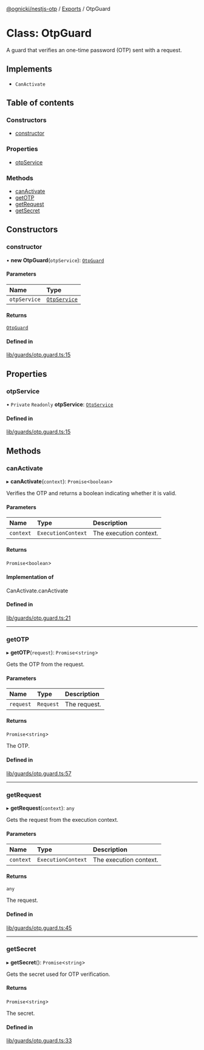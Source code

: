 [@ognicki/nestjs-otp](../README.md) / [Exports](../modules.md) / OtpGuard

# Class: OtpGuard

A guard that verifies an one-time password (OTP) sent with a request.

## Implements

- `CanActivate`

## Table of contents

### Constructors

- [constructor](OtpGuard.md#constructor)

### Properties

- [otpService](OtpGuard.md#otpservice)

### Methods

- [canActivate](OtpGuard.md#canactivate)
- [getOTP](OtpGuard.md#getotp)
- [getRequest](OtpGuard.md#getrequest)
- [getSecret](OtpGuard.md#getsecret)

## Constructors

### constructor

• **new OtpGuard**(`otpService`): [`OtpGuard`](OtpGuard.md)

#### Parameters

| Name | Type |
| :------ | :------ |
| `otpService` | [`OtpService`](OtpService.md) |

#### Returns

[`OtpGuard`](OtpGuard.md)

#### Defined in

[lib/guards/otp.guard.ts:15](https://github.com/mwognicki/nestjs-otp/blob/d42d984/lib/guards/otp.guard.ts#L15)

## Properties

### otpService

• `Private` `Readonly` **otpService**: [`OtpService`](OtpService.md)

#### Defined in

[lib/guards/otp.guard.ts:15](https://github.com/mwognicki/nestjs-otp/blob/d42d984/lib/guards/otp.guard.ts#L15)

## Methods

### canActivate

▸ **canActivate**(`context`): `Promise`\<`boolean`\>

Verifies the OTP and returns a boolean indicating whether it is valid.

#### Parameters

| Name | Type | Description |
| :------ | :------ | :------ |
| `context` | `ExecutionContext` | The execution context. |

#### Returns

`Promise`\<`boolean`\>

#### Implementation of

CanActivate.canActivate

#### Defined in

[lib/guards/otp.guard.ts:21](https://github.com/mwognicki/nestjs-otp/blob/d42d984/lib/guards/otp.guard.ts#L21)

___

### getOTP

▸ **getOTP**(`request`): `Promise`\<`string`\>

Gets the OTP from the request.

#### Parameters

| Name | Type | Description |
| :------ | :------ | :------ |
| `request` | `Request` | The request. |

#### Returns

`Promise`\<`string`\>

The OTP.

#### Defined in

[lib/guards/otp.guard.ts:57](https://github.com/mwognicki/nestjs-otp/blob/d42d984/lib/guards/otp.guard.ts#L57)

___

### getRequest

▸ **getRequest**(`context`): `any`

Gets the request from the execution context.

#### Parameters

| Name | Type | Description |
| :------ | :------ | :------ |
| `context` | `ExecutionContext` | The execution context. |

#### Returns

`any`

The request.

#### Defined in

[lib/guards/otp.guard.ts:45](https://github.com/mwognicki/nestjs-otp/blob/d42d984/lib/guards/otp.guard.ts#L45)

___

### getSecret

▸ **getSecret**(): `Promise`\<`string`\>

Gets the secret used for OTP verification.

#### Returns

`Promise`\<`string`\>

The secret.

#### Defined in

[lib/guards/otp.guard.ts:33](https://github.com/mwognicki/nestjs-otp/blob/d42d984/lib/guards/otp.guard.ts#L33)
